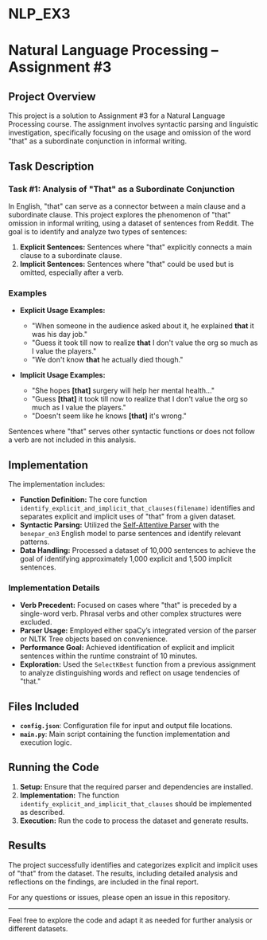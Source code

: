 # NLP_EX3
# Natural Language Processing – Assignment #3

## Project Overview

This project is a solution to Assignment #3 for a Natural Language Processing course. The assignment involves syntactic parsing and linguistic investigation, specifically focusing on the usage and omission of the word "that" as a subordinate conjunction in informal writing. 

## Task Description

### Task #1: Analysis of "That" as a Subordinate Conjunction

In English, "that" can serve as a connector between a main clause and a subordinate clause. This project explores the phenomenon of "that" omission in informal writing, using a dataset of sentences from Reddit. The goal is to identify and analyze two types of sentences:

1. **Explicit Sentences:** Sentences where "that" explicitly connects a main clause to a subordinate clause.
2. **Implicit Sentences:** Sentences where "that" could be used but is omitted, especially after a verb.

### Examples

- **Explicit Usage Examples:**
  - "When someone in the audience asked about it, he explained **that** it was his day job."
  - "Guess it took till now to realize **that** I don't value the org so much as I value the players."
  - "We don't know **that** he actually died though."

- **Implicit Usage Examples:**
  - "She hopes **[that]** surgery will help her mental health..."
  - "Guess **[that]** it took till now to realize that I don't value the org so much as I value the players."
  - "Doesn't seem like he knows **[that]** it's wrong."

Sentences where "that" serves other syntactic functions or does not follow a verb are not included in this analysis.

## Implementation

The implementation includes:

- **Function Definition:** The core function `identify_explicit_and_implicit_that_clauses(filename)` identifies and separates explicit and implicit uses of "that" from a given dataset.
- **Syntactic Parsing:** Utilized the [Self-Attentive Parser](https://github.com/nikitakit/self-attentive-parser) with the `benepar_en3` English model to parse sentences and identify relevant patterns.
- **Data Handling:** Processed a dataset of 10,000 sentences to achieve the goal of identifying approximately 1,000 explicit and 1,500 implicit sentences.

### Implementation Details

- **Verb Precedent:** Focused on cases where "that" is preceded by a single-word verb. Phrasal verbs and other complex structures were excluded.
- **Parser Usage:** Employed either spaCy’s integrated version of the parser or NLTK Tree objects based on convenience.
- **Performance Goal:** Achieved identification of explicit and implicit sentences within the runtime constraint of 10 minutes.
- **Exploration:** Used the `SelectKBest` function from a previous assignment to analyze distinguishing words and reflect on usage tendencies of "that."

## Files Included

- **`config.json`**: Configuration file for input and output file locations.
- **`main.py`**: Main script containing the function implementation and execution logic.

## Running the Code

1. **Setup:** Ensure that the required parser and dependencies are installed.
2. **Implementation:** The function `identify_explicit_and_implicit_that_clauses` should be implemented as described.
3. **Execution:** Run the code to process the dataset and generate results.

## Results

The project successfully identifies and categorizes explicit and implicit uses of "that" from the dataset. The results, including detailed analysis and reflections on the findings, are included in the final report.

For any questions or issues, please open an issue in this repository.

---

Feel free to explore the code and adapt it as needed for further analysis or different datasets.
